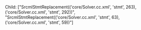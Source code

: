 Child: ["SrcmlStmtReplacement(('core/Solver.cc.xml', 'stmt', 263), ('core/Solver.cc.xml', 'stmt', 292))", "SrcmlStmtReplacement(('core/Solver.cc.xml', 'stmt', 63), ('core/Solver.cc.xml', 'stmt', 59))"]